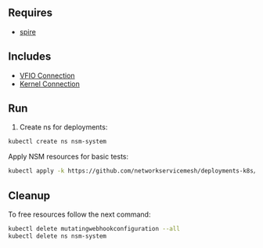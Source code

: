 ## Requires

- [spire](../spire)

## Includes

- [VFIO Connection](../use-cases/Vfio2Noop)
- [Kernel Connection](../use-cases/SriovKernel2Noop)

## Run

1. Create ns for deployments:
```bash
kubectl create ns nsm-system
```

Apply NSM resources for basic tests:
```bash
kubectl apply -k https://github.com/networkservicemesh/deployments-k8s/examples/sriov?ref=bb3b7ea884f935fc64dddfb5cd1840f3bd01cfc7
```

## Cleanup

To free resources follow the next command:
```bash
kubectl delete mutatingwebhookconfiguration --all
kubectl delete ns nsm-system
```
